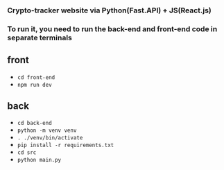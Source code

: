 ### Crypto-tracker website via Python(Fast.API) + JS(React.js)
 ### To run it, you need to run the back-end and front-end code in separate terminals 
 
## front
- `cd front-end`
- `npm run dev`



## back

- `cd back-end`
- `python -m venv venv`
- `. ./venv/bin/activate`
- `pip install -r requirements.txt`
- `cd src`
- `python main.py`

